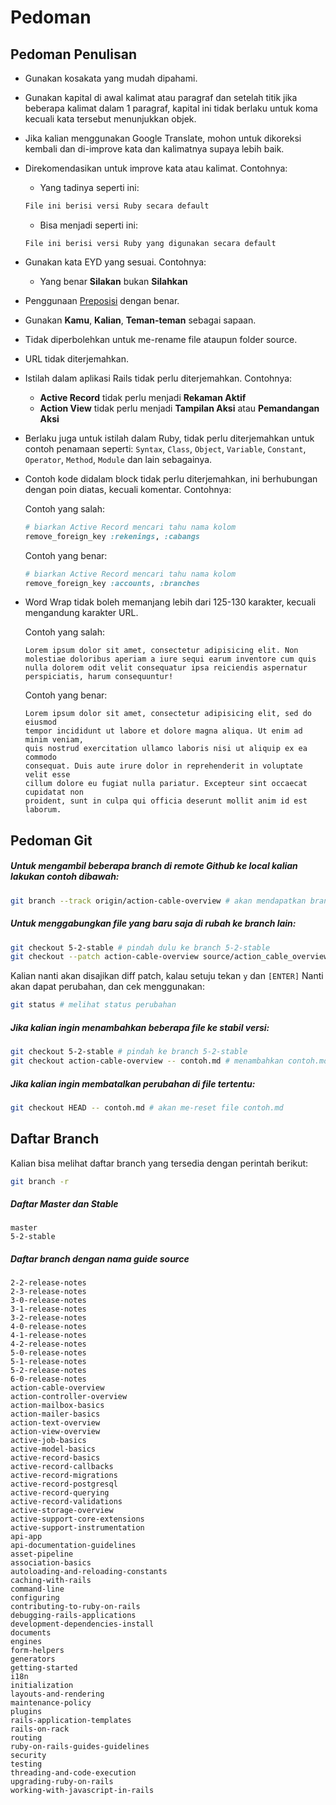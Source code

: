 # Pedoman

## Pedoman Penulisan
- Gunakan kosakata yang mudah dipahami.
- Gunakan kapital di awal kalimat atau paragraf dan setelah titik jika beberapa kalimat dalam 1 paragraf, kapital ini tidak berlaku untuk koma kecuali kata tersebut menunjukkan objek.
- Jika kalian menggunakan Google Translate, mohon untuk dikoreksi kembali dan di-improve kata dan kalimatnya supaya lebih baik.
- Direkomendasikan untuk improve kata atau kalimat. Contohnya:
	- Yang tadinya seperti ini:
	``` markdown
	File ini berisi versi Ruby secara default
	```

	- Bisa menjadi seperti ini:
	```
	File ini berisi versi Ruby yang digunakan secara default
	```

- Gunakan kata EYD yang sesuai. Contohnya:
	- Yang benar __Silakan__ bukan __Silahkan__
- Penggunaan [Preposisi](https://id.wikipedia.org/wiki/Preposisi) dengan benar.
- Gunakan __Kamu__, __Kalian__, __Teman-teman__ sebagai sapaan.
- Tidak diperbolehkan untuk me-rename file ataupun folder source.
- URL tidak diterjemahkan.
- Istilah dalam aplikasi Rails tidak perlu diterjemahkan. Contohnya:
	- __Active Record__ tidak perlu menjadi __Rekaman Aktif__
	- __Action View__ tidak perlu menjadi __Tampilan Aksi__ atau __Pemandangan Aksi__
- Berlaku juga untuk istilah dalam Ruby, tidak perlu diterjemahkan untuk contoh penamaan seperti: `Syntax`, `Class`, `Object`, `Variable`, `Constant`, `Operator`, `Method`, `Module` dan lain sebagainya.
- Contoh kode didalam block tidak perlu diterjemahkan, ini berhubungan dengan poin diatas, kecuali komentar. Contohnya:

	Contoh yang salah:
	``` ruby
	# biarkan Active Record mencari tahu nama kolom
	remove_foreign_key :rekenings, :cabangs
	```

	Contoh yang benar:
	``` ruby
	# biarkan Active Record mencari tahu nama kolom
	remove_foreign_key :accounts, :branches
	```

- Word Wrap tidak boleh memanjang lebih dari 125-130 karakter, kecuali mengandung karakter URL.

	Contoh yang salah:
	```
	Lorem ipsum dolor sit amet, consectetur adipisicing elit. Non molestiae doloribus aperiam a iure sequi earum inventore cum quis nulla dolorem odit velit consequatur ipsa reiciendis aspernatur perspiciatis, harum consequuntur!
	```

	Contoh yang benar:
	```
	Lorem ipsum dolor sit amet, consectetur adipisicing elit, sed do eiusmod
	tempor incididunt ut labore et dolore magna aliqua. Ut enim ad minim veniam,
	quis nostrud exercitation ullamco laboris nisi ut aliquip ex ea commodo
	consequat. Duis aute irure dolor in reprehenderit in voluptate velit esse
	cillum dolore eu fugiat nulla pariatur. Excepteur sint occaecat cupidatat non
	proident, sunt in culpa qui officia deserunt mollit anim id est laborum.
	```


## Pedoman Git

##### Untuk mengambil beberapa branch di remote Github ke local kalian lakukan contoh dibawah:
``` bash
git branch --track origin/action-cable-overview # akan mendapatkan branch `action-cable-overview` dari remote origin
```

##### Untuk menggabungkan file yang baru saja di rubah ke branch lain:
``` bash
git checkout 5-2-stable # pindah dulu ke branch 5-2-stable
git checkout --patch action-cable-overview source/action_cable_overview.md # tambahkan file dari branch action-cable-overview ke branch 5-2-stable
```

Kalian nanti akan disajikan diff patch, kalau setuju tekan `y` dan `[ENTER]`
Nanti akan dapat perubahan, dan cek menggunakan:

``` bash
git status # melihat status perubahan
```

##### Jika kalian ingin menambahkan beberapa file ke stabil versi:
``` bash
git checkout 5-2-stable # pindah ke branch 5-2-stable
git checkout action-cable-overview -- contoh.md # menambahkan contoh.md dari branch action-cable-overview ke branch 5-2-stable
```

##### Jika kalian ingin membatalkan perubahan di file tertentu:
``` bash
git checkout HEAD -- contoh.md # akan me-reset file contoh.md
```


## Daftar Branch

Kalian bisa melihat daftar branch yang tersedia dengan perintah berikut:

``` bash
git branch -r
```

##### Daftar Master dan Stable
```
master
5-2-stable
```

##### Daftar branch dengan nama guide source
```
2-2-release-notes
2-3-release-notes
3-0-release-notes
3-1-release-notes
3-2-release-notes
4-0-release-notes
4-1-release-notes
4-2-release-notes
5-0-release-notes
5-1-release-notes
5-2-release-notes
6-0-release-notes
action-cable-overview
action-controller-overview
action-mailbox-basics
action-mailer-basics
action-text-overview
action-view-overview
active-job-basics
active-model-basics
active-record-basics
active-record-callbacks
active-record-migrations
active-record-postgresql
active-record-querying
active-record-validations
active-storage-overview
active-support-core-extensions
active-support-instrumentation
api-app
api-documentation-guidelines
asset-pipeline
association-basics
autoloading-and-reloading-constants
caching-with-rails
command-line
configuring
contributing-to-ruby-on-rails
debugging-rails-applications
development-dependencies-install
documents
engines
form-helpers
generators
getting-started
i18n
initialization
layouts-and-rendering
maintenance-policy
plugins
rails-application-templates
rails-on-rack
routing
ruby-on-rails-guides-guidelines
security
testing
threading-and-code-execution
upgrading-ruby-on-rails
working-with-javascript-in-rails
```
